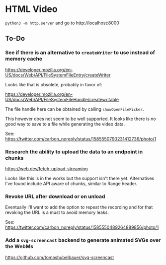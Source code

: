 # HTML Video

`python3 -m http.server` and go to http://localhost:8000

## To-Do

### See if there is an alternative to `createWriter` to use instead of memory cache

https://developer.mozilla.org/en-US/docs/Web/API/FileSystemFileEntry/createWriter

Looks like that is obsolete, probably in favor of:

https://developer.mozilla.org/en-US/docs/Web/API/FileSystemFileHandle/createwritable

The file handle here can be obtained by calling `showOpenFilePicker`.

This however does not seem to be well supported. It looks like there is no good way
to save to a file while generating the video data.

See:
https://twitter.com/carbon_noreply/status/1585550790231412736/photo/1

### Research the ability to upload the data to an endpoint in chunks

https://web.dev/fetch-upload-streaming

Looks like this is in the works but the support isn't there yet.
Alternatives I've found include API aware of chunks, similar to Range header.

### Revoke URL after download or on unload

Eventually I'll want to add the option to repeat the recording and for that
revoking the URL is a must to avoid memory leaks.

See:
https://twitter.com/carbon_noreply/status/1585550489264889856/photo/1

### Add a `svg-screencast` backend to generate animated SVGs over the WebMs

https://github.com/tomashubelbauer/svg-screencast
